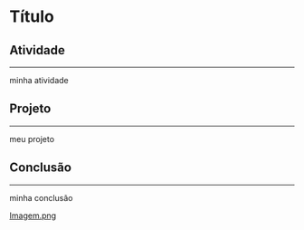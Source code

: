 # Título



## Atividade
---

minha atividade


## Projeto
---

meu projeto

## Conclusão
---
minha conclusão

[Imagem.png](https://upload.wikimedia.org/wikipedia/pt/thumb/8/82/Pantera_Cor_de_Rosa.png/250px-Pantera_Cor_de_Rosa.png)

